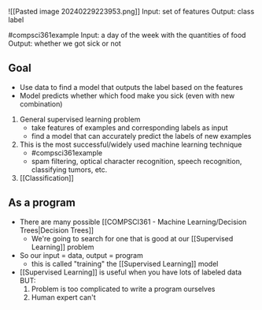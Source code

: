 ![[Pasted image 20240229223953.png]]
Input: set of features
Output: class label

#compsci361example 
Input: a day of the week with the quantities of food
Output: whether we got sick or not

## Goal
- Use data to find a model that outputs the label based on the features
- Model predicts whether which food make you sick (even with new combination)

1. General supervised learning problem
	- take features of examples and corresponding labels as input
	- find a model that can accurately predict the labels of new examples
2. This is the most successful/widely used machine learning technique
	- #compsci361example 
	- spam filtering, optical character recognition, speech recognition, classifying tumors, etc.
3. [[Classification]]

## As a program
- There are many possible [[COMPSCI361 - Machine Learning/Decision Trees|Decision Trees]] 
	- We're going to search for one that is good at our [[Supervised Learning]] problem
- So our input = data, output = program
	- this is called "training" the [[Supervised Learning]] model
- [[Supervised Learning]] is useful when you have lots of labeled data BUT:
	1. Problem is too complicated to write a program ourselves
	2. Human expert can't 